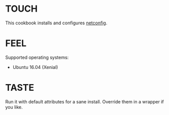# TOUCH

This cookbook installs and configures [netconfig](https://github.com/v1tal3/netconfig).

# FEEL

Supported operating systems:

- Ubuntu 16.04 (Xenial)


# TASTE

Run it with default attributes for a sane install. Override them in a wrapper if you like.
